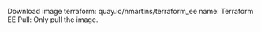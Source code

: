 Download image terraform: quay.io/nmartins/terraform_ee 
name: Terraform EE
Pull: Only pull the image.
